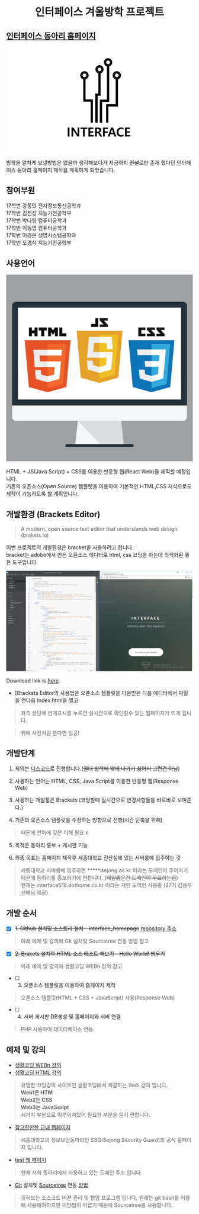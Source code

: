 <h1 align="center">인터페이스 겨울방학 프로젝트</h1>


## [인터페이스 동아리 홈페이지](http://riyenas0925.github.io)

![ScreenShot](design/images/logo.jpg) 

방학을 알차게 보낼방법은 없을까 생각해보다가 지금까지 ~~전설~~로만 존재 했다던 인터페이스 동아리 홈페이지 제작을 계획하게 되었습니다. 

## 참여부원

17학번 강동민 전자정보통신공학과  
17학번 김진성 지능기전공학부  
17학번 박나영 컴퓨터공학과  
17학번 이동엽 컴퓨터공학과  
17학번 이경은 생명시스템공학과  
17학번 오경식 지능기전공학부  

## 사용언어

![ScreenShot](design/images/lang.png)

HTML + JS(Java Script) + CSS를 이용한 반응형 웹(React Web)을 제작할 예정입니다.  
기존의 오픈소스(Open Source) 템플릿을 이용하여 기본적인 HTML,CSS 지식으로도 제작이 가능하도록 할 계획입니다.

## 개발환경 (Brackets Editor)

>A modern, open source text editor that understands web design. (brakets.io)

이번 프로젝트의 개발환경은 bracket을 사용하려고 합니다.  
bracket는 adobe에서 만든 오픈소스 에디터로 html, css 코딩을 하는데 최적화된 좋은 도구입니다. 

[![ScreenShot](design/images/brackets.PNG)](design/images/brackets.PNG)

Download link is [here](http://brackets.io/).

* [Brackets Editor의 사용법은 오픈소스 템플릿을 다운받은 다음 에디터에서 파일을 연다음 Index.html을 열고  
>좌측 상단에 번개표시를 누르면 실시간으로 확인할수 있는 웹페이지가 뜨게 됩니다.

>위에 사진처럼 뜬다면 성공!

## 개발단계

1. 회의는 [디스코드](https://discordapp.com/)로 진행합니다.(~~절대 방학에 밖에 나가기 싫어서 그런건 아님~~)

2. 사용하는 언어는 HTML, CSS, Java Script를 이용한 반응형 웹(Response Web)

3. 사용하는 개발툴은 Brackets (코딩할때 실시간으로 변경사항들을 바로바로 보여준다.)

4. 기존의 오픈소스 템플릿을 수정하는 방향으로 진행(시간 단축을 위해)
> 때문에 언어에 깊은 이해 필요 x

5. 목적은 동아리 홍보 + 게시판 기능
   
6. 최종 목표는 홈페이지 제작후 세종대학교 전산실에 있는 서버룸에 입주하는 것
> 세종대학교 서버룸에 입주하면 *****.sejong.ac.kr 이라는 도메인이 주어지기 때문에  동아리를 홍보하기에 편합니다.  (~~제일좋은건  도메인이 무료라는점~~)   
 현재는 interface518.dothome.co.kr 이라는 개인 도메인 사용중 (27기 김용우 선배님 제공)

## 개발 순서

- [x] ~~1. Github 설치및 소스트리 설치 - interface_homepage~~ [repository 주소](https://github.com/riyenas0925/interface_homepage)  
>아래 예제 및 강의에 Git 설치및 Sourcetree 연동 방법 참고

- [x] ~~2. Brakets 설치후 HTML 소스 테스트 해보기 - Hello World! 띄우기~~
>아래 예제 및 강의에 생활코딩 WEBn 강의 참고

- [ ] 3. 오픈소스 템플릿을 이용하여 홈페이지 제작 
>오픈소스 템플릿(HTML + CSS + JavaScript) 사용(Response Web)

- [ ] 4. 서버 게시판 DB생성 및 홈페이지와 서버 연결
>PHP 사용하여 데이터베이스 연동

## 예제 및 강의

* [생활코딩 WEBn 강의](https://opentutorials.org/course/3083)
* [생활코딩 HTML 강의](https://opentutorials.org/course/2039)
>유명한 코딩강의 사이트인 생활코딩에서 제공하는 Web 강의 입니다.  
**Web1은 HTM**  
**Web2는 CSS**  
**Web3는 JavaScript**  
세가지 부분으로 이루어져있어 필요한 부분을 듣기 편합니다.

* [참고할만한 교내 웹페이지](http://security.sejong.ac.kr/)
>세종대학교의 정보보안동아리인 SSG(Sejong Security Guard)의 공식 홈페이지 입니다.

* [test 웹 페이지](http://interface518.dothome.co.kr/overflow/index.html)
>현재 저희 동아리에서 사용하고 있는 도메인 주소 입니다. 

* [Git](https://git-scm.com/download/win) 설치및 [Sourcetree](https://www.sourcetreeapp.com/) 연동 [방법](https://blog.naver.com/kooyomi0114/221127863538)
>깃허브는 소스코드 버젼 관리 및 협업 프로그램 입니다. 원래는 git bash를 이용해 사용해야하지만 이방법이 어렵기 때문에 Sourcetree를 사용합니다.
